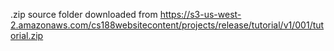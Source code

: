 .zip source folder downloaded from https://s3-us-west-2.amazonaws.com/cs188websitecontent/projects/release/tutorial/v1/001/tutorial.zip